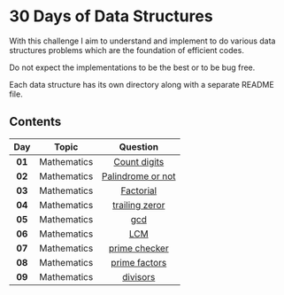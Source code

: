 # 30 Days of Data Structures

With this challenge I aim to understand and implement to do various data structures problems which are the foundation of efficient codes.

Do not expect the implementations to be the best or to be bug free. 

Each data structure has its own directory along with a separate README file.

## Contents
|Day         |Topic                                |Question                                          |
|:----------:|:-----------------------------------:|:------------------------------------------------:|
|**01**      |Mathematics                          |[Count digits](./count%20digits/)                 |
|**02**      |Mathematics                          |[Palindrome or not](./palidrome%20check/)         |
|**03**      |Mathematics                          |[Factorial](./factorial/)                         |
|**04**      |Mathematics                          |[trailing zeror](./trailing_zero/)                |
|**05**      |Mathematics                          |[gcd](./gcd/)                                     |
|**06**      |Mathematics                          |[LCM](./lcm/)                                     |
|**07**      |Mathematics                          |[prime checker](./prime/)                         |
|**08**      |Mathematics                          |[prime factors](./prime%20factors/)               |
|**09**      |Mathematics                          |[divisors](./divisors%20of%20a%20number/)         |



